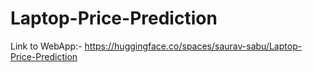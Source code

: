 # Laptop-Price-Prediction

Link to WebApp:- https://huggingface.co/spaces/saurav-sabu/Laptop-Price-Prediction
